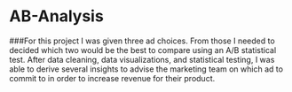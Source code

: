 # AB-Analysis

###For this project I was given three ad choices. From those I needed to decided which two would be the best to compare using an A/B statistical test. After data cleaning, data visualizations, and statistical testing, I was able to derive several insights to advise the marketing team on which ad to commit to in order to increase revenue for their product.
